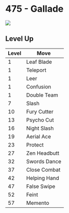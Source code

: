 # 475 - Gallade
![][475]

## Level Up

Level | Move
---   | ---
  1   | Leaf Blade
  1   | Teleport
  1   | Leer
  1   | Confusion
  1   | Double Team
  7   | Slash
 10   | Fury Cutter
 13   | Psycho Cut
 16   | Night Slash
 19   | Aerial Ace
 23   | Protect
 27   | Zen Headbutt
 32   | Swords Dance
 37   | Close Combat
 42   | Helping Hand
 47   | False Swipe
 52   | Feint
 57   | Memento

[475]: ../img/pokemon/475.png
